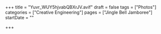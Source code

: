 +++
title = "Yuvr_WUY5hjvabQBXrJV.avif"
draft = false
tags = ["Photos"]
categories = ["Creative Engineering"]
pages = ["Jingle Bell Jamboree"]
startDate = ""

+++
